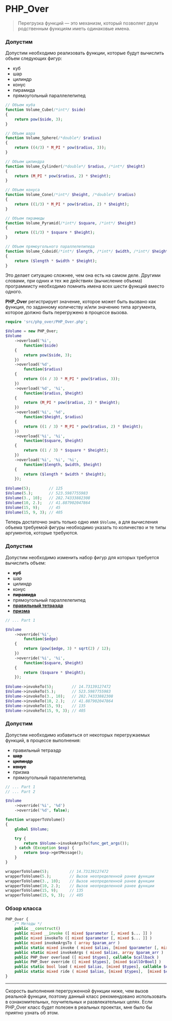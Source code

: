 # PHP_Over

> Перегрузка функций — это механизм, который позволяет двум родственным функциям иметь одинаковые имена.

### Допустим
Допустим необходимо реализовать функции, которые будут вычислить объем следующих фигур:
* куб
* шар
* цилиндр
* конус
* пирамида
* прямоугольный параллелепипед

```php
// Объем куба
function Volume_Cube(/*int*/ $side)
{
    return pow($side, 3);
}

// Объем шара
function Volume_Sphere(/*double*/ $radius)
{
    return ((4/3) * M_PI * pow($radius, 3));
}

// Объем цилиндра
function Volume_Cylinder(/*double*/ $radius, /*int*/ $height)
{
    return (M_PI * pow($radius, 2) * $height);
}

// Объем конуса
function Volume_Сone(/*int*/ $height, /*double*/ $radius)
{
    return ((1/3) * M_PI * pow($radius, 2) * $height);
}

// Объем пирамиды
function Volume_Pyramid(/*int*/ $square, /*int*/ $height)
{
    return ((1/3) * $square * $height);
}

// Объем прямоугольного параллелепипеда
function Volume_Cuboid(/*int*/ $length, /*int*/ $width, /*int*/ $height)
{
    return ($length * $width * $height);
}
```

Это делает ситуацию сложнее, чем она есть на самом деле. Другими словами, при одних и тех же действиях (вычисление объема) программисту необходимо помнить имена всех шести функций вместо одного.

**PHP_Over** регистрирует значение, которое может быть вызвано как функция, по заданному количеству и/или значению типа аргумента, которое должно быть перегружено в процессе вызова.

```php
require 'src/php_over/PHP_Over.php';

$Volume = new PHP_Over;
$Volume
    ->overload('%i',
        function($side)
    {
        return pow($side, 3);
    })
    ->overload('%d',
        function($radius)
    {
        return ((4 / 3) * M_PI * pow($radius, 3));
    })
    ->overload('%d', '%i',
        function($radius, $height)
    {
        return (M_PI * pow($radius, 2) * $height);
    })
    ->overload('%i', '%d',
        function($height, $radius)
    {
        return ((1 / 3) * M_PI * pow($radius, 2) * $height);
    })
    ->overload('%i', '%i',
        function($square, $height)
    {
        return ((1 / 3) * $square * $height);
    })
    ->overload('%i', '%i', '%i',
        function($length, $width, $height)
    {
        return ($length * $width * $height);
    });
    
$Volume(5);        // 125
$Volume(5.);       // 523.5987755983
$Volume(3., 10);   // 282.74333882308
$Volume(10, 2.);   // 41.887902047864
$Volume(15, 9);    // 45
$Volume(15, 9, 3); // 405

```

Теперь достаточно знать только одно имя `$Volume`, а для вычисления объема требуемой фигуры необходимо указать то количество и те типы аргументов, которые требуются.

### Допустим
Допустим необходимо изменить набор фигур для которых требуется вычислить объем:
* ~~**куб**~~
* шар
* цилиндр
* конус
* ~~**пирамида**~~
* прямоугольный параллелепипед
* <u>**правильный тетраэдр**</u>
* <u>**призма**</u>

```php
// ... Part 1

$Volume
    ->override('%i',
        function($edge)
    {
        return (pow($edge, 3) * sqrt(2) / 12);
    })
    ->override('%i', '%i',
        function($square, $height)
    {
        return ($square * $height);
    });
    
$Volume->invokeTo(5);        // 14.73139127472
$Volume->invokeTo(5.);       // 523.5987755983
$Volume->invokeTo(3., 10);   // 282.74333882308
$Volume->invokeTo(10, 2.);   // 41.887902047864
$Volume->invokeTo(15, 9);    // 135
$Volume->invokeTo(15, 9, 3); // 405
```

### Допустим
Допустим необходимо избавиться от некоторых перегружаемых функций, в процессе выполнения:
* правильный тетраэдр
* **~~шар~~**
* **~~цилиндр~~**
* **~~конус~~**
* призма
* прямоугольный параллелепипед

```php
// ... Part 1
// ... Part 2

$Volume
    ->override('%i', '%d')
    ->override('%d', false);

function wrapperToVolume()
{
    global $Volume;

    try {
        return $Volume->invokeArgsTo(func_get_args());
    } catch (Exception $exp) {
        return $exp->getMessage();
    }
}

wrapperToVolume(5);         // 14.73139127472
wrapperToVolume(5.);        // Вызов неопределенной ранее функции
wrapperToVolume(3., 10);    // Вызов неопределенной ранее функции
wrapperToVolume(10, 2.);    // Вызов неопределенной ранее функции
wrapperToVolume(15, 9);     // 135
wrapperToVolume(15, 9, 3);  // 405
```

### Обзор класса

```php
PHP_Over {
    /* Методы */
    public __construct()
    public mixed __invoke ([ mixed $parameter [, mixed $... ]] )
    public mixed invokeTo ([ mixed $parameter [, mixed $... ]] )
    public mixed invokeArgsTo ( array $param_arr )
    public static mixed invoke ( mixed $alias, [mixed $parameter [, mixed $... ]] )
    public static mixed invokeArgs ( mixed $alias, array $param_arr )
    public PHP_Over overload ([ mixed $types], callable $callback )
    public PHP_Over override ([ mixed $types], [mixed $callOrBool] )
    public static bool load ( mixed $alias, [mixed $types], callable $callback )
    public static mixed ride ( mixed $alias, [mixed $types],  [mixed $callOrBool] )
}
```

* * *

Скорость выполнения перегруженной функции ниже, чем вызов реальной функции, поэтому данный класс рекомендовано использовать в ознакомительных, поучительных и развлекательных целях.
Если PHP_Over класс будет полезен в реальных проектах, мне было бы приятно узнать об этом.